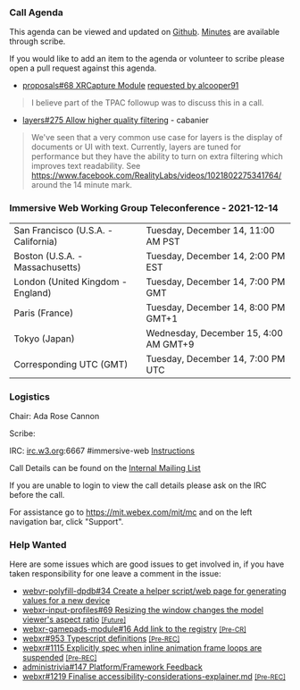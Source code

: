 ### Call Agenda

This agenda can be viewed and updated on [Github](https://github.com/immersive-web/administrivia/blob/main/meetings/wg/2021-12-14-Immersive_Web_Working_Group_Teleconference-agenda.md). [Minutes](https://www.w3.org/2021/12/14-immersive-web-minutes.html) are available through scribe.

If you would like to add an item to the agenda or volunteer to scribe please open a pull request against this agenda.

* [proposals#68 XRCapture Module](https://github.com/immersive-web/proposals/issues/68) [requested by alcooper91](https://github.com/immersive-web/proposals/issues/68#issuecomment-957934506)
> I believe part of the TPAC followup was to discuss this in a call.

* [layers#275 Allow higher quality filtering](https://github.com/immersive-web/layers/issues/275) - cabanier
> We've seen that a very common use case for layers is the display of documents or UI with text.
 >Currently, layers are tuned for performance but they have the ability to turn on extra filtering which improves text readability. See https://www.facebook.com/RealityLabs/videos/1021802275341764/ around the 14 minute mark.

### Immersive Web Working Group Teleconference - 2021-12-14

<table>
<tr><td> San Francisco (U.S.A. - California) <td> Tuesday, December 14, 11:00 AM PST
<tr><td> Boston (U.S.A. - Massachusetts) <td> Tuesday, December 14, 2:00 PM EST
<tr><td> London (United Kingdom - England) <td> Tuesday, December 14, 7:00 PM GMT
<tr><td> Paris (France) <td> Tuesday, December 14, 8:00 PM GMT+1
<tr><td> Tokyo (Japan) <td> Wednesday, December 15, 4:00 AM GMT+9
<tr><td> Corresponding UTC (GMT) <td> Tuesday, December 14, 7:00 PM UTC
</table>

### Logistics

Chair: Ada Rose Cannon

Scribe:

IRC: [irc.w3.org](http://irc.w3.org/):6667 #immersive-web [Instructions](https://github.com/immersive-web/administrivia/blob/main/IRC.md)

Call Details can be found on the [Internal Mailing List](https://lists.w3.org/Archives/Member/internal-immersive-web/2019Feb/0002.html)

If you are unable to login to view the call details please ask on the IRC before the call.

For assistance go to https://mit.webex.com/mit/mc  and on the left navigation bar, click "Support".

### Help Wanted

Here are some issues which are good issues to get involved in, if you have taken responsibility for one leave a comment in the issue:

- [webvr-polyfill-dpdb#34 Create a helper script/web page for generating values for a new device](https://github.com/immersive-web/webvr-polyfill-dpdb/issues/34)
- [webxr-input-profiles#69 Resizing the window changes the model viewer's aspect ratio](https://github.com/immersive-web/webxr-input-profiles/issues/69) [<small>[Future]</small>](https://api.github.com/repos/immersive-web/webxr-input-profiles/milestones/4)
- [webxr-gamepads-module#16 Add link to the registry](https://github.com/immersive-web/webxr-gamepads-module/issues/16) [<small>[Pre-CR]</small>](https://api.github.com/repos/immersive-web/webxr-gamepads-module/milestones/1)
- [webxr#953 Typescript definitions](https://github.com/immersive-web/webxr/issues/953) [<small>[Pre-REC]</small>](https://api.github.com/repos/immersive-web/webxr/milestones/16)
- [webxr#1115 Explicitly spec when inline animation frame loops are suspended](https://github.com/immersive-web/webxr/issues/1115) [<small>[Pre-REC]</small>](https://api.github.com/repos/immersive-web/webxr/milestones/16)
- [administrivia#147 Platform/Framework Feedback](https://github.com/immersive-web/administrivia/issues/147)
- [webxr#1219 Finalise accessibility-considerations-explainer.md](https://github.com/immersive-web/webxr/issues/1219) [<small>[Pre-REC]</small>](https://api.github.com/repos/immersive-web/webxr/milestones/16)


              
